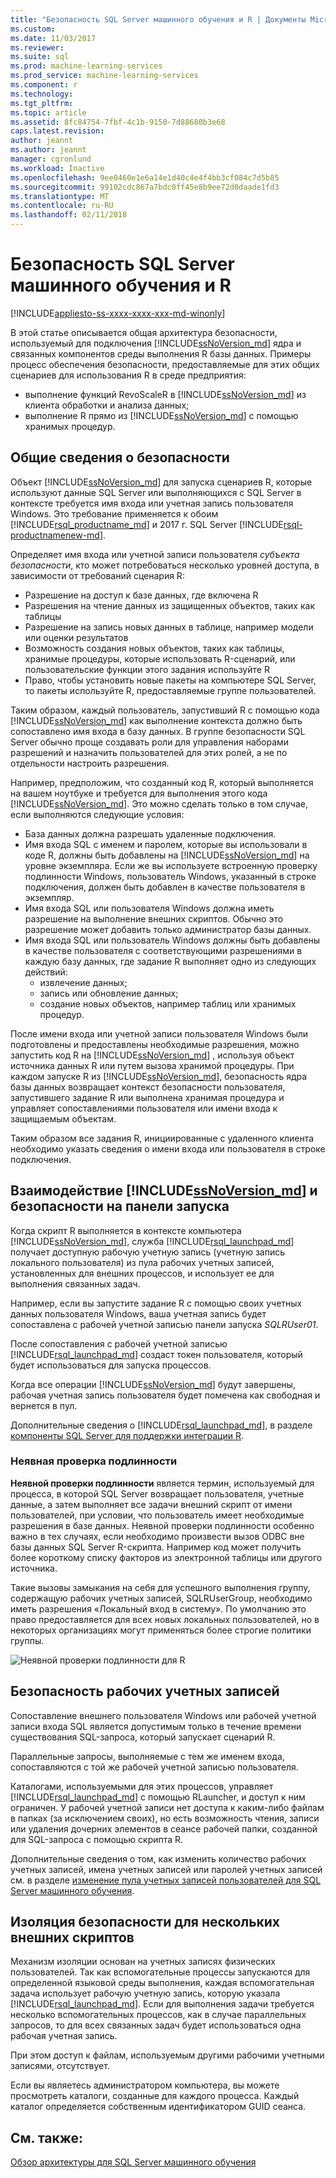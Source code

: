 ```yaml
---
title: "Безопасность SQL Server машинного обучения и R | Документы Microsoft"
ms.custom: 
ms.date: 11/03/2017
ms.reviewer: 
ms.suite: sql
ms.prod: machine-learning-services
ms.prod_service: machine-learning-services
ms.component: r
ms.technology: 
ms.tgt_pltfrm: 
ms.topic: article
ms.assetid: 8fc84754-7fbf-4c1b-9150-7d88680b3e68
caps.latest.revision: 
author: jeannt
ms.author: jeannt
manager: cgronlund
ms.workload: Inactive
ms.openlocfilehash: 9ee0460e1e6a14e1d40c4e4f4bb3cf084c7d5b85
ms.sourcegitcommit: 99102cdc867a7bdc0ff45e8b9ee72d0daade1fd3
ms.translationtype: MT
ms.contentlocale: ru-RU
ms.lasthandoff: 02/11/2018
---
```

# <a name="security-for-sql-server-machine-learning-and-r"></a>Безопасность SQL Server машинного обучения и R
[!INCLUDE[appliesto-ss-xxxx-xxxx-xxx-md-winonly](../../includes/appliesto-ss-xxxx-xxxx-xxx-md-winonly.md)]

В этой статье описывается общая архитектура безопасности, используемый для подключения [!INCLUDE[ssNoVersion_md](../../includes/ssnoversion-md.md)] ядра и связанных компонентов среды выполнения R базы данных. Примеры процесс обеспечения безопасности, предоставляемые для этих общих сценариев для использования R в среде предприятия:

+ выполнение функций RevoScaleR в [!INCLUDE[ssNoVersion_md](../../includes/ssnoversion-md.md)] из клиента обработки и анализа данных;
+ выполнение R прямо из [!INCLUDE[ssNoVersion_md](../../includes/ssnoversion-md.md)] с помощью хранимых процедур.

## <a name="security-overview"></a>Общие сведения о безопасности

Объект [!INCLUDE[ssNoVersion_md](../../includes/ssnoversion-md.md)] для запуска сценариев R, которые используют данные SQL Server или выполняющихся с SQL Server в контексте требуется имя входа или учетная запись пользователя Windows. Это требование применяется к обоим [!INCLUDE[rsql_productname_md](../../includes/rsql-productname-md.md)] и 2017 г. SQL Server [!INCLUDE[rsql-productnamenew-md](../../includes/rsql-productnamenew-md.md)].

Определяет имя входа или учетной записи пользователя *субъекта безопасности*, кто может потребоваться несколько уровней доступа, в зависимости от требований сценария R:

+ Разрешение на доступ к базе данных, где включена R
+ Разрешения на чтение данных из защищенных объектов, таких как таблицы
+ Разрешение на запись новых данных в таблице, например модели или оценки результатов
+ Возможность создания новых объектов, таких как таблицы, хранимые процедуры, которые использовать R-сценарий, или пользовательские функции этого задания используйте R
+ Право, чтобы установить новые пакеты на компьютере SQL Server, то пакеты используйте R, предоставляемые группе пользователей. 

Таким образом, каждый пользователь, запустивший R с помощью кода [!INCLUDE[ssNoVersion_md](../../includes/ssnoversion-md.md)] как выполнение контекста должно быть сопоставлено имя входа в базу данных. В группе безопасности SQL Server обычно проще создавать роли для управления наборами разрешений и назначить пользователей для этих ролей, а не по отдельности настроить разрешения. 

Например, предположим, что созданный код R, который выполняется на вашем ноутбуке и требуется для выполнения этого кода [!INCLUDE[ssNoVersion_md](../../includes/ssnoversion-md.md)]. Это можно сделать только в том случае, если выполняются следующие условия:

+ База данных должна разрешать удаленные подключения.
+ Имя входа SQL с именем и паролем, которые вы использовали в коде R, должны быть добавлены на [!INCLUDE[ssNoVersion_md](../../includes/ssnoversion-md.md)] на уровне экземпляра. Если же вы используете встроенную проверку подлинности Windows, пользователь Windows, указанный в строке подключения, должен быть добавлен в качестве пользователя в экземпляр.
+ Имя входа SQL или пользователя Windows должна иметь разрешение на выполнение внешних скриптов. Обычно это разрешение может добавить только администратор базы данных.
+ Имя входа SQL или пользователь Windows должны быть добавлены в качестве пользователя с соответствующими разрешениями в каждую базу данных, где задание R выполняет одно из следующих действий:
    + извлечение данных;
    + запись или обновление данных; 
    + создание новых объектов, например таблиц или хранимых процедур.

После имени входа или учетной записи пользователя Windows были подготовлены и предоставлены необходимые разрешения, можно запустить код R на [!INCLUDE[ssNoVersion_md](../../includes/ssnoversion-md.md)] , используя объект источника данных R или путем вызова хранимой процедуры. При каждом запуске R из [!INCLUDE[ssNoVersion_md](../../includes/ssnoversion-md.md)], безопасность ядра базы данных возвращает контекст безопасности пользователя, запустившего задание R или выполнена хранимая процедура и управляет сопоставлениями пользователя или имени входа к защищаемым объектам. 

Таким образом все задания R, инициированные с удаленного клиента необходимо указать сведения о имени входа или пользователя в строке подключения.

## <a name="interaction-of-includessnoversionmdincludesssnoversion-mdmd-security-and-launchpad-security"></a>Взаимодействие [!INCLUDE[ssNoVersion_md](../../includes/ssnoversion-md.md)] и безопасности на панели запуска

Когда скрипт R выполняется в контексте компьютера [!INCLUDE[ssNoVersion_md](../../includes/ssnoversion-md.md)], служба [!INCLUDE[rsql_launchpad_md](../../includes/rsql-launchpad-md.md)] получает доступную рабочую учетную запись (учетную запись локального пользователя) из пула рабочих учетных записей, установленных для внешних процессов, и использует ее для выполнения связанных задач. 

Например, если вы запустите задание R с помощью своих учетных данных пользователя Windows, ваша учетная запись будет сопоставлена с рабочей учетной записью панели запуска *SQLRUser01*.

После сопоставления с рабочей учетной записью [!INCLUDE[rsql_launchpad_md](../../includes/rsql-launchpad-md.md)] создаст токен пользователя, который будет использоваться для запуска процессов. 

Когда все операции [!INCLUDE[ssNoVersion_md](../../includes/ssnoversion-md.md)] будут завершены, рабочая учетная запись пользователя будет помечена как свободная и вернется в пул.

Дополнительные сведения о [!INCLUDE[rsql_launchpad_md](../../includes/rsql-launchpad-md.md)], в разделе [компоненты SQL Server для поддержки интеграции R](../../advanced-analytics/r/new-components-in-sql-server-to-support-r.md).

### <a name="implied-authentication"></a>Неявная проверка подлинности

**Неявной проверки подлинности** является термин, используемый для процесса, в которой SQL Server возвращает пользователя, учетные данные, а затем выполняет все задачи внешний скрипт от имени пользователей, при условии, что пользователь имеет необходимые разрешения в базе данных. Неявной проверки подлинности особенно важно в тех случаях, если необходимо произвести вызов ODBC вне базы данных SQL Server R-скрипта. Например код может получить более короткому списку факторов из электронной таблицы или другого источника.

Такие вызовы замыкания на себя для успешного выполнения группу, содержащую рабочих учетных записей, SQLRUserGroup, необходимо иметь разрешения «Локальный вход в систему». По умолчанию это право предоставляется для всех новых локальных пользователей, но в некоторых организациях могут применяться более строгие политики группы.

![Неявной проверки подлинности для R](media/implied-auth-rsql.png)

## <a name="security-of-worker-accounts"></a>Безопасность рабочих учетных записей

Сопоставление внешнего пользователя Windows или рабочей учетной записи входа SQL является допустимым только в течение времени существования SQL-запроса, который запускает сценарий R.

Параллельные запросы, выполняемые с тем же именем входа, сопоставляются с той же рабочей учетной записью пользователя.

Каталогами, используемыми для этих процессов, управляет [!INCLUDE[rsql_launchpad_md](../../includes/rsql-launchpad-md.md)] с помощью RLauncher, и доступ к ним ограничен. У рабочей учетной записи нет доступа к каким-либо файлам в папках (за исключением своих), но есть возможность чтения, записи или удаления дочерних элементов в сеансе рабочей папки, созданной для SQL-запроса с помощью скрипта R.

Дополнительные сведения о том, как изменить количество рабочих учетных записей, имена учетных записей или паролей учетных записей см. в разделе [изменение пула учетных записей пользователей для SQL Server машинного обучения](../../advanced-analytics/r/modify-the-user-account-pool-for-sql-server-r-services.md).

## <a name="security-isolation-for-multiple-external-scripts"></a>Изоляция безопасности для нескольких внешних скриптов

Механизм изоляции основан на учетных записях физических пользователей. Так как вспомогательные процессы запускаются для определенной языковой среды выполнения, каждая вспомогательная задача использует рабочую учетную запись, которую указала [!INCLUDE[rsql_launchpad_md](../../includes/rsql-launchpad-md.md)]. Если для выполнения задачи требуется несколько вспомогательных процессов, как в случае параллельных запросов, то для всех связанных задач будет использоваться одна рабочая учетная запись.

При этом доступ к файлам, используемым другими рабочими учетными записями, отсутствует.
 
Если вы являетесь администратором компьютера, вы можете просмотреть каталоги, созданные для каждого процесса. Каждый каталог определяется собственным идентификатором GUID сеанса.

## <a name="see-also"></a>См. также:

[Обзор архитектуры для SQL Server машинного обучения](../../advanced-analytics/r/architecture-overview-sql-server-r.md)

